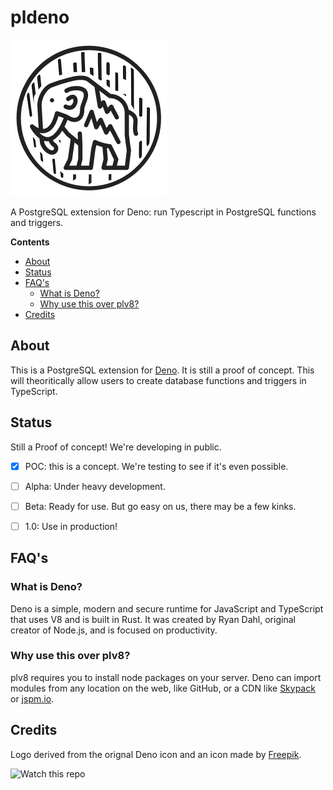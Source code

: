 # pldeno

![PL Deno](./assets//pldeno.png)

A PostgreSQL extension for Deno: run Typescript in PostgreSQL functions and triggers.

**Contents** 

- [About](#about)
- [Status](#status)
- [FAQ's](#faqs)
  - [What is Deno?](#what-is-deno)
  - [Why use this over plv8?](#why-use-this-over-plv8)
- [Credits](#credits)


## About

This is a PostgreSQL extension for [Deno](https://deno.land). It is still a proof of concept. This will theoritically allow users to create database functions and triggers in TypeScript. 

## Status

Still a Proof of concept! We're developing in public.

- [X] POC: this is a concept. We're testing to see if it's even possible.
- [ ] Alpha: Under heavy development.
- [ ] Beta: Ready for use. But go easy on us, there may be a few kinks.
- [ ] 1.0: Use in production!


## FAQ's 

### What is Deno?

Deno is a simple, modern and secure runtime for JavaScript and TypeScript that uses V8 and is built in Rust. It was created by Ryan Dahl, original creator of Node.js, and is focused on productivity.

### Why use this over plv8?

plv8 requires you to install node packages on your server. Deno can import modules from any location on the web, like GitHub, or a CDN like [Skypack](skypack.dev) or [jspm.io](jspm.io).


## Credits

Logo derived from the orignal Deno icon and an icon made by [Freepik](https://www.flaticon.com/authors/freepik).


![Watch this repo](https://gitcdn.xyz/repo/supabase/monorepo/master/web/static/watch-repo.gif "Watch this repo")